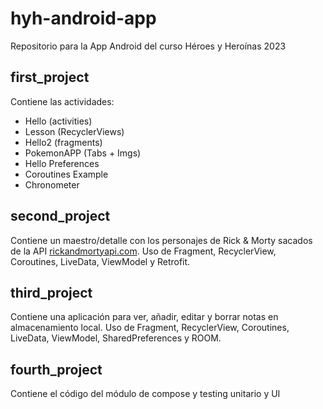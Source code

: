 # hyh-android-app
Repositorio para la App Android del curso Héroes y Heroínas 2023

## first_project
Contiene las actividades:
 * Hello (activities)
 * Lesson (RecyclerViews)
 * Hello2 (fragments)
 * PokemonAPP (Tabs + Imgs)
 * Hello Preferences
 * Coroutines Example
 * Chronometer

## second_project
Contiene un maestro/detalle con los personajes de Rick & Morty sacados de la API [rickandmortyapi.com](https://rickandmortyapi.com). Uso de Fragment, RecyclerView, Coroutines, LiveData, ViewModel y Retrofit.

## third_project
Contiene una aplicación para ver, añadir, editar y borrar notas en almacenamiento local. Uso de Fragment, RecyclerView, Coroutines, LiveData, ViewModel, SharedPreferences y ROOM.

## fourth_project
Contiene el código del módulo de compose y testing unitario y UI
